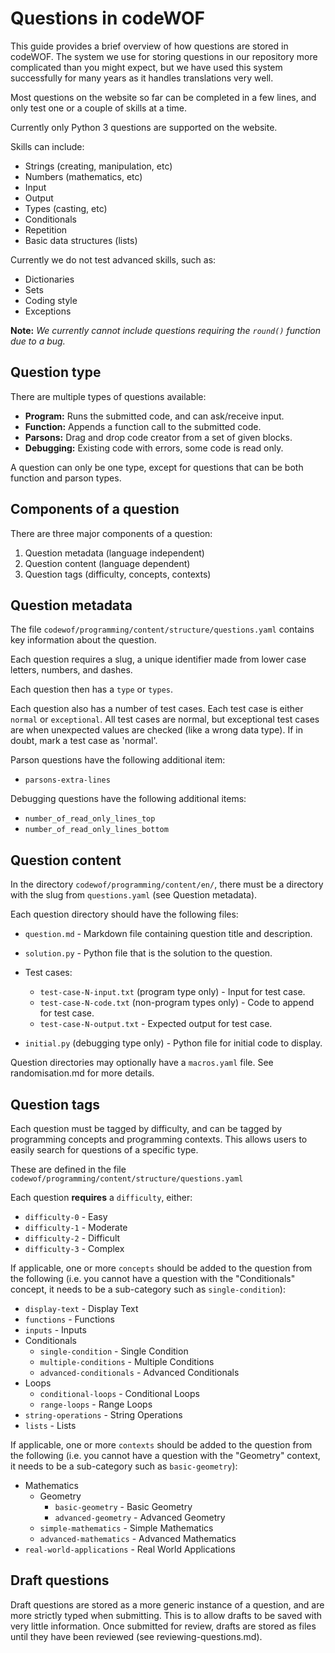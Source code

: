 # Questions in codeWOF

This guide provides a brief overview of how questions are stored in codeWOF.
The system we use for storing questions in our repository more complicated than you might expect, but we have used this system successfully for many years as it handles translations very well.

Most questions on the website so far can be completed in a few lines, and only test one or a couple of skills at a time.

Currently only Python 3 questions are supported on the website.

Skills can include:

- Strings (creating, manipulation, etc)
- Numbers (mathematics, etc)
- Input
- Output
- Types (casting, etc)
- Conditionals
- Repetition
- Basic data structures (lists)

Currently we do not test advanced skills, such as:
- Dictionaries
- Sets
- Coding style
- Exceptions

**Note:** *We currently cannot include questions requiring the `round()` function due to a bug.*

## Question type

There are multiple types of questions available:

- **Program:** Runs the submitted code, and can ask/receive input.
- **Function:** Appends a function call to the submitted code.
- **Parsons:** Drag and drop code creator from a set of given blocks.
- **Debugging:** Existing code with errors, some code is read only.

A question can only be one type, except for questions that can be both function and parson types.

## Components of a question

There are three major components of a question:

1. Question metadata (language independent)
2. Question content (language dependent)
3. Question tags (difficulty, concepts, contexts)

## Question metadata

The file `codewof/programming/content/structure/questions.yaml` contains key information about the question.

Each question requires a slug, a unique identifier made from lower case letters, numbers, and dashes.

Each question then has a `type` or `types`.

Each question also has a number of test cases.
Each test case is either `normal` or `exceptional`.
All test cases are normal, but exceptional test cases are when unexpected values are checked (like a wrong data type).
If in doubt, mark a test case as 'normal'.

Parson questions have the following additional item:

- `parsons-extra-lines`

Debugging questions have the following additional items:

- `number_of_read_only_lines_top`
- `number_of_read_only_lines_bottom`

## Question content

In the directory `codewof/programming/content/en/`, there must be a directory with the slug from `questions.yaml` (see Question metadata).

Each question directory should have the following files:

- `question.md` - Markdown file containing question title and description.
- `solution.py` - Python file that is the solution to the question.
- Test cases:

  - `test-case-N-input.txt` (program type only) - Input for test case.
  - `test-case-N-code.txt` (non-program types only) - Code to append for test case.
  - `test-case-N-output.txt` - Expected output for test case.

- `initial.py` (debugging type only) - Python file for initial code to display.

Question directories may optionally have a `macros.yaml` file. See randomisation.md for more details.

## Question tags

Each question must be tagged by difficulty, and can be tagged by programming concepts and programming contexts.
This allows users to easily search for questions of a specific type.

These are defined in the file `codewof/programming/content/structure/questions.yaml`

Each question **requires** a `difficulty`, either:
- `difficulty-0` - Easy
- `difficulty-1` - Moderate
- `difficulty-2` - Difficult
- `difficulty-3` - Complex

If applicable, one or more `concepts` should be added to the question from the following
(i.e. you cannot have a question with the "Conditionals" concept, it needs to be a sub-category such as `single-condition`):

- `display-text` - Display Text
- `functions` - Functions
- `inputs` - Inputs
- Conditionals
  - `single-condition` - Single Condition
  - `multiple-conditions` - Multiple Conditions
  - `advanced-conditionals` - Advanced Conditionals
- Loops
  - `conditional-loops` - Conditional Loops
  - `range-loops` - Range Loops
- `string-operations` - String Operations
- `lists` - Lists

If applicable, one or more `contexts` should be added to the question from the following
(i.e. you cannot have a question with the "Geometry" context, it needs to be a sub-category such as `basic-geometry`):

- Mathematics
  - Geometry
    - `basic-geometry` - Basic Geometry
    - `advanced-geometry` - Advanced Geometry
  - `simple-mathematics` - Simple Mathematics
  - `advanced-mathematics` - Advanced Mathematics
- `real-world-applications` - Real World Applications

## Draft questions
Draft questions are stored as a more generic instance of a question, and are more strictly typed when submitting. This is to allow drafts to be saved with very little information. Once submitted for review, drafts are stored as files until they have been reviewed (see reviewing-questions.md).